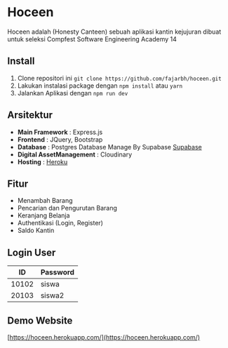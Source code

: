 # Hoceen
Hoceen adalah (Honesty Canteen) sebuah aplikasi kantin kejujuran 
dibuat untuk seleksi Compfest Software Engineering Academy 14 


## Install

1. Clone repositori ini
   `git clone https://github.com/fajarbh/hoceen.git`
2. Lakukan instalasi package dengan `npm install` atau `yarn`
3. Jalankan Aplikasi dengan `npm run dev`

## Arsitektur
- **Main Framework** : Express.js
- **Frontend** : JQuery, Bootstrap
- **Database** : Postgres Database Manage By Supabase [Supabase](https://supabase.io/)
- **Digital AssetManagement** : Cloudinary
- **Hosting** : [Heroku](https://www.heroku.com/)

## Fitur
- Menambah Barang
- Pencarian dan Pengurutan Barang
- Keranjang Belanja
- Authentikasi (Login, Register)
- Saldo Kantin

## Login User 
| ID | Password |
| -- | -- |
| 10102 | siswa |
| 20103 | siswa2 |

## Demo Website

[https://hoceen.herokuapp.com/](https://hoceen.herokuapp.com/)

